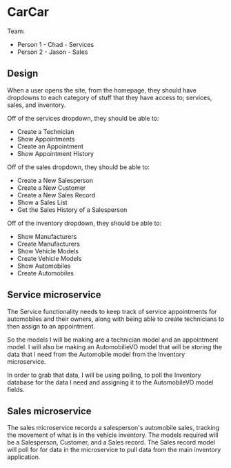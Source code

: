# CarCar

Team:

- Person 1 - Chad - Services
- Person 2 - Jason - Sales

## Design

When a user opens the site, from the homepage, they should have dropdowns to each category of stuff that they have access to; services, sales, and inventory.

Off of the services dropdown, they should be able to:

- Create a Technician
- Show Appointments
- Create an Appointment
- Show Appointment History

Off of the sales dropdown, they should be able to:

- Create a New Salesperson
- Create a New Customer
- Create a New Sales Record
- Show a Sales List
- Get the Sales History of a Salesperson

Off of the inventory dropdown, they should be able to:

- Show Manufacturers
- Create Manufacturers
- Show Vehicle Models
- Create Vehicle Models
- Show Automobiles
- Create Automobiles

## Service microservice

The Service functionality needs to keep track of service appointments for automobiles and their owners, along with being able to create technicians to then assign to an appointment.

So the models I will be making are a technician model and an appointment model. I will also be making an AutomobilieVO model that will be storing the data that I need from the Automobile model from the Inventory microservice.

In order to grab that data, I will be using polling, to poll the Inventory database for the data I need and assigning it to the AutomobileVO model fields.

## Sales microservice

The sales microservice records a salesperson's automobile sales, tracking the movement of what is in the vehicle inventory. The models required will be a Salesperson, Customer, and a Sales record. The Sales record model will poll for for data in the microservice to pull data from the main inventory application.
